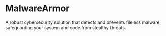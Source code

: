 # MalwareArmor
A robust cybersecurity solution that detects and prevents fileless malware, safeguarding your system and code from stealthy threats.
